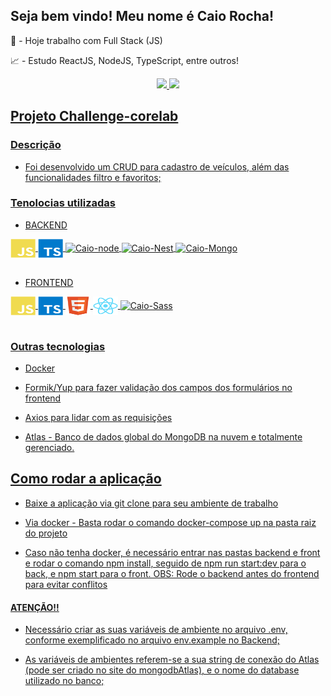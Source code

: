## Seja bem vindo! Meu nome é Caio Rocha!


🥅 - Hoje trabalho com Full Stack (JS) 

📈 - Estudo ReactJS, NodeJS, TypeScript, entre outros!

<div align="center">
  <a href="https://github.com/CaioCesarRocha">
  <img height="180em" src="https://github-readme-stats.vercel.app/api?username=CaioCesarRocha&show_icons=true&theme=algolia&include_all_commits=true&count_private=true"/>
  <img height="180em" src="https://github-readme-stats.vercel.app/api/top-langs/?username=CaioCesarRocha&layout=compact&langs_count=7&theme=algolia"/>
</div>

## Projeto Challenge-corelab

### Descrição

- Foi desenvolvido um CRUD para cadastro de veículos, além das funcionalidades filtro e favoritos;



### Tenolocias utilizadas 

- BACKEND
<div style="display: inline_block">
  <img align="center" alt="Caio-Js" height="30" width="40" src="https://raw.githubusercontent.com/devicons/devicon/master/icons/javascript/javascript-plain.svg">
  <img align="center" alt="Caio-Ts" height="30" width="40" src="https://raw.githubusercontent.com/devicons/devicon/master/icons/typescript/typescript-plain.svg">
  <img align="center" alt="Caio-node" height="30" width="40" src="https://cdn.jsdelivr.net/gh/devicons/devicon/icons/nodejs/nodejs-original.svg"">
  <img align="center" alt="Caio-Nest" height="30" width="40" src="https://cdn.jsdelivr.net/gh/devicons/devicon/icons/nestjs/nestjs-plain.svg">
  <img align="center" alt="Caio-Mongo" height="30" width="40" src="https://cdn.jsdelivr.net/gh/devicons/devicon/icons/mongodb/mongodb-original-wordmark.svg">
</div><br>


- FRONTEND
<div style="display: inline_block">
  <img align="center" alt="Caio-Js" height="30" width="40" src="https://raw.githubusercontent.com/devicons/devicon/master/icons/javascript/javascript-plain.svg">
  <img align="center" alt="Caio-Ts" height="30" width="40" src="https://raw.githubusercontent.com/devicons/devicon/master/icons/typescript/typescript-plain.svg">
  <img align="center" alt="Caio-HTML" height="30" width="40" src="https://raw.githubusercontent.com/devicons/devicon/master/icons/html5/html5-original.svg">
  <img align="center" alt="Caio-React" height="30" width="40" src="https://raw.githubusercontent.com/devicons/devicon/master/icons/react/react-original.svg">
  <img align="center" alt="Caio-Sass" height="30" width="40" src="https://cdn.jsdelivr.net/gh/devicons/devicon/icons/sass/sass-original.svg">
</div><br>

### Outras tecnologias

- Docker

- Formik/Yup para fazer validação dos campos dos formulários no frontend

- Axios para lidar com as requisições

- Atlas - Banco de dados global do MongoDB na nuvem e totalmente gerenciado.

## Como rodar a aplicação

- Baixe a aplicação via git clone para seu ambiente de trabalho

- Via docker - Basta rodar o comando docker-compose up  na pasta raiz do projeto

- Caso não tenha docker, é necessário entrar nas pastas backend e front e rodar o comando npm install, seguido de npm run start:dev para o back, e npm start para o front. OBS: Rode o backend antes do frontend para evitar conflitos  

#### ATENÇÃO!!

- Necessário criar as suas variáveis de ambiente no arquivo .env, conforme exemplificado no arquivo env.example no Backend;

- As variáveis de ambientes referem-se a sua string de conexão do Atlas (pode ser criado no site do mongodbAtlas), e o nome do database utilizado no banco;

